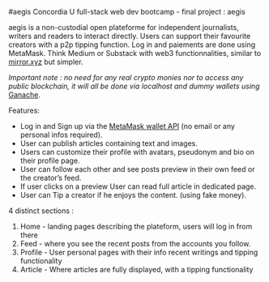 #aegis
Concordia U full-stack web dev bootcamp - final project : aegis

aegis is a non-custodial open plateforme for independent journalists, writers and readers to interact directly. Users can support their favourite creators with a p2p tipping function. Log in and paiements are done using MetaMask. 
Think Medium or Substack with web3 functionnalities, similar to [mirror.xyz](http://mirror.xyz) but simpler.

*Important note : no need for any real crypto monies nor to access any public blockchain, it will all be done via localhost and dummy wallets using* [Ganache](https://trufflesuite.com/docs/ganache/).

Features: 

- Log in and Sign up via the [MetaMask wallet API](https://docs.metamask.io/guide/ethereum-provider.html#table-of-contents) (no email or any personal infos required).
- User can publish articles containing text and images.
- Users can customize their profile with avatars, pseudonym and bio on their profile page.
- User can follow each other and see posts preview in their own feed or the creator’s feed.
- If user clicks on a preview User can read full article in dedicated page.
- User can Tip a creator if he enjoys the content. (using fake money).

4 distinct sections :

1. Home - landing pages describing the plateform, users will log in from there
2. Feed - where you see the recent posts from the accounts you follow.
3. Profile - User personal pages with their info recent writings and tipping functionality
4. Article - Where articles are fully displayed, with a tipping functionality
